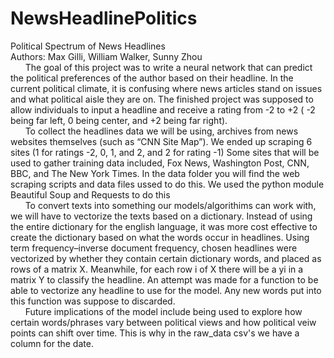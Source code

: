 # NewsHeadlinePolitics
Political Spectrum of News Headlines<br />
Authors: Max Gilli, William Walker, Sunny Zhou<br />
&nbsp;&nbsp;&nbsp;&nbsp;&nbsp;&nbsp;The goal of this project was to write a neural network that can predict the political preferences of the author based on their headline. In the current political climate, it is confusing where news articles stand on issues and what political aisle they are on. The finished project was supposed to allow individuals to input a headline and receive a rating from -2 to +2 ( -2 being far left, 0 being center, and +2 being far right).<br />
&nbsp;&nbsp;&nbsp;&nbsp;&nbsp;&nbsp;To collect the headlines data we will be using, archives from news websites themselves (such as “CNN Site Map”). We ended up scraping 6 sites (1 for ratings -2, 0, 1, and 2, and 2 for rating -1) Some sites that will be used to gather training data included, Fox News, Washington Post, CNN, BBC, and The New York Times. In the data folder you will find the web scraping scripts and data files ussed to do this. We used the python module Beautiful Soup and Requests to do this <br />
&nbsp;&nbsp;&nbsp;&nbsp;&nbsp;&nbsp;To convert texts into something our models/algorithims can work with, we will have to vectorize the texts based on a dictionary. Instead of using the entire dictionary for the english language, it was more cost effective to create the dictionary based on what the words occur in headlines. Using term frequency–inverse document frequency, chosen headlines were vectorized by whether they contain certain dictionary words, and placed as rows of a matrix X. Meanwhile, for each row i of X there will be a yi in a matrix Y to classify the headline. An attempt was made for a function to be able to vectorize any headline to use for the model. Any new words put into this function was suppose to discarded.<br />
&nbsp;&nbsp;&nbsp;&nbsp;&nbsp;&nbsp;Future implications of the model include being used to explore how certain words/phrases vary between political views and how political veiw points can shift over time. This is why in the raw_data csv's we have a column for the date.<br />
